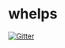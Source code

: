 # whelps

[![Gitter](https://badges.gitter.im/whelps/Lobby.svg)](https://gitter.im/whelps/Lobby?utm_source=badge&utm_medium=badge&utm_campaign=pr-badge&utm_content=badge)